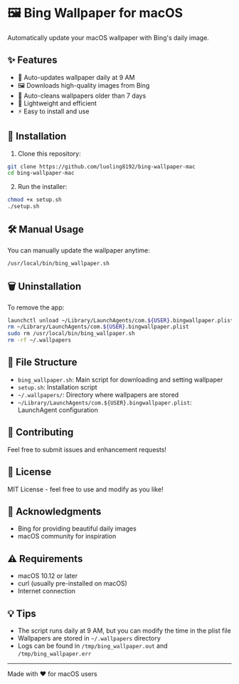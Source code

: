 # 🖼️ Bing Wallpaper for macOS

Automatically update your macOS wallpaper with Bing's daily image.

## ✨ Features

- 🔄 Auto-updates wallpaper daily at 9 AM
- 🖼️ Downloads high-quality images from Bing
- 🧹 Auto-cleans wallpapers older than 7 days
- 💪 Lightweight and efficient
- ⚡️ Easy to install and use

## 🚀 Installation

1. Clone this repository:
```bash
git clone https://github.com/luoling8192/bing-wallpaper-mac
cd bing-wallpaper-mac
```

2. Run the installer:
```bash
chmod +x setup.sh
./setup.sh
```

## 🛠️ Manual Usage

You can manually update the wallpaper anytime:
```bash
/usr/local/bin/bing_wallpaper.sh
```

## 🗑️ Uninstallation

To remove the app:
```bash
launchctl unload ~/Library/LaunchAgents/com.${USER}.bingwallpaper.plist
rm ~/Library/LaunchAgents/com.${USER}.bingwallpaper.plist
sudo rm /usr/local/bin/bing_wallpaper.sh
rm -rf ~/.wallpapers
```

## 📁 File Structure

- `bing_wallpaper.sh`: Main script for downloading and setting wallpaper
- `setup.sh`: Installation script
- `~/.wallpapers/`: Directory where wallpapers are stored
- `~/Library/LaunchAgents/com.${USER}.bingwallpaper.plist`: LaunchAgent configuration

## 🤝 Contributing

Feel free to submit issues and enhancement requests!

## 📝 License

MIT License - feel free to use and modify as you like!

## 🙏 Acknowledgments

- Bing for providing beautiful daily images
- macOS community for inspiration

## ⚠️ Requirements

- macOS 10.12 or later
- curl (usually pre-installed on macOS)
- Internet connection

## 💡 Tips

- The script runs daily at 9 AM, but you can modify the time in the plist file
- Wallpapers are stored in `~/.wallpapers` directory
- Logs can be found in `/tmp/bing_wallpaper.out` and `/tmp/bing_wallpaper.err`

---
Made with ❤️ for macOS users
